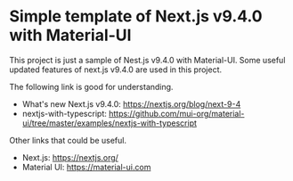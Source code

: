 # Simple template of Next.js v9.4.0 with Material-UI

This project is just a sample of Nest.js v9.4.0 with Material-UI.
Some useful updated features of next.js v9.4.0 are used in this project.

The following link is good for understanding.

- What's new Next.js v9.4.0: https://nextjs.org/blog/next-9-4
- nextjs-with-typescript: https://github.com/mui-org/material-ui/tree/master/examples/nextjs-with-typescript

Other links that could be useful.

- Next.js: https://nextjs.org/
- Material UI: https://material-ui.com
